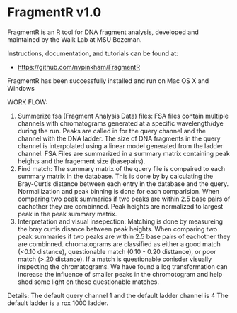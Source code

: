 # FragmentR v1.0

FragmentR is an R tool for DNA fragment analysis, developed and maintained by the Walk Lab at MSU Bozeman.

Instructions, documentation, and tutorials can be found at:

* https://github.com/nvpinkham/FragmentR

FragmentR has been successfully installed and run on Mac OS X and Windows



WORK FLOW: 
1. Summerize fsa (Fragment Analysis Data) files: FSA files contain multiple channels with chromatograms generated at a specific wavelength/dye during the run. Peaks are called in for the query channel and the channel with the DNA ladder. The size of DNA fragments in the query channel is interpolated using a linear model generated from the ladder channel. FSA Files are summarized in a summary matrix containing peak heights and the fragement size (basepairs).
2. Find match: The summary matrix of the query file is compaired to each summary matrix in the database. This is done by by calculating the Bray-Curtis distance between each entry in the database and the query. Normailization and peak binning is done for each comparision. When comparing two peak summaries if two peaks are within 2.5 base pairs of eachother they are combinned. Peak heights are normalized to largest peak in the peak summary matrix. 
3.  Interpretation and visual insepection: Matching is done by measureing the bray curtis disance between peak heights. When comparing two peak summaries if two peaks are within 2.5 base pairs of eachother they are combinned. chromatograms are classified as either a good match (<0.10 distance), questionable match (0.10 - 0.20 disttance), or poor match (>.20 distance). If a match is questionable conisder visually inspecting the chromatograms. We have found a log transformation can increase the influence of smaller peaks in the chromotogram and help shed some light on these questionable matches. 




Details:
The default query channel 1 and the default ladder channel is 4
The default ladder is a rox 1000 ladder. 
